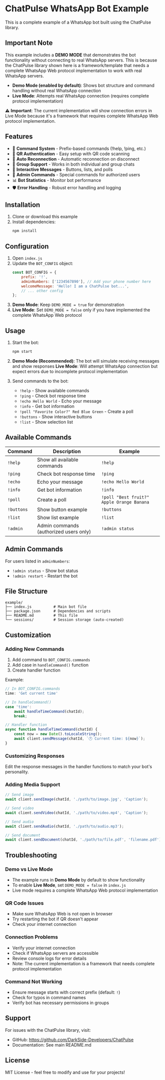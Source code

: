 # ChatPulse WhatsApp Bot Example

This is a complete example of a WhatsApp bot built using the ChatPulse library.

## Important Note

This example includes a **DEMO MODE** that demonstrates the bot functionality without connecting to real WhatsApp servers. This is because the ChatPulse library shown here is a framework/template that needs a complete WhatsApp Web protocol implementation to work with real WhatsApp servers.

- **Demo Mode (enabled by default)**: Shows bot structure and command handling without real WhatsApp connection
- **Live Mode**: Attempts real WhatsApp connection (requires complete protocol implementation)

⚠️ **Important**: The current implementation will show connection errors in Live Mode because it's a framework that requires complete WhatsApp Web protocol implementation.

## Features

- 🤖 **Command System** - Prefix-based commands (!help, !ping, etc.)
- 📱 **QR Authentication** - Easy setup with QR code scanning
- 🔄 **Auto Reconnection** - Automatic reconnection on disconnect
- 👥 **Group Support** - Works in both individual and group chats
- 🔘 **Interactive Messages** - Buttons, lists, and polls
- 👑 **Admin Commands** - Special commands for authorized users
- 📊 **Bot Statistics** - Monitor bot performance
- 🛡️ **Error Handling** - Robust error handling and logging

## Installation

1. Clone or download this example
2. Install dependencies:
   ```bash
   npm install
   ```

## Configuration

1. Open `index.js`
2. Update the `BOT_CONFIG` object:
   ```javascript
   const BOT_CONFIG = {
       prefix: '!',
       adminNumbers: ['1234567890'], // Add your phone number here
       welcomeMessage: 'Hello! I am a ChatPulse bot...',
       // ... other config
   };
   ```
3. **Demo Mode**: Keep `DEMO_MODE = true` for demonstration
4. **Live Mode**: Set `DEMO_MODE = false` only if you have implemented the complete WhatsApp Web protocol

## Usage

1. Start the bot:
   ```bash
   npm start
   ```

2. **Demo Mode (Recommended)**: The bot will simulate receiving messages and show responses
   **Live Mode**: Will attempt WhatsApp connection but expect errors due to incomplete protocol implementation

3. Send commands to the bot:
   - `!help` - Show available commands
   - `!ping` - Check bot response time
   - `!echo Hello World` - Echo your message
   - `!info` - Get bot information
   - `!poll "Favorite Color?" Red Blue Green` - Create a poll
   - `!buttons` - Show interactive buttons
   - `!list` - Show selection list

## Available Commands

| Command | Description | Example |
|---------|-------------|---------|
| `!help` | Show all available commands | `!help` |
| `!ping` | Check bot response time | `!ping` |
| `!echo` | Echo your message | `!echo Hello World` |
| `!info` | Get bot information | `!info` |
| `!poll` | Create a poll | `!poll "Best fruit?" Apple Orange Banana` |
| `!buttons` | Show button example | `!buttons` |
| `!list` | Show list example | `!list` |
| `!admin` | Admin commands (authorized users only) | `!admin status` |

## Admin Commands

For users listed in `adminNumbers`:

- `!admin status` - Show bot status
- `!admin restart` - Restart the bot

## File Structure

```
example/
├── index.js          # Main bot file
├── package.json      # Dependencies and scripts
├── README.md         # This file
└── sessions/         # Session storage (auto-created)
```

## Customization

### Adding New Commands

1. Add command to `BOT_CONFIG.commands`
2. Add case in `handleCommand()` function
3. Create handler function

Example:
```javascript
// In BOT_CONFIG.commands
time: 'Get current time'

// In handleCommand()
case 'time':
    await handleTimeCommand(chatId);
    break;

// Handler function
async function handleTimeCommand(chatId) {
    const now = new Date().toLocaleString();
    await client.sendMessage(chatId, `🕐 Current time: ${now}`);
}
```

### Customizing Responses

Edit the response messages in the handler functions to match your bot's personality.

### Adding Media Support

```javascript
// Send image
await client.sendImage(chatId, './path/to/image.jpg', 'Caption');

// Send video
await client.sendVideo(chatId, './path/to/video.mp4', 'Caption');

// Send audio
await client.sendAudio(chatId, './path/to/audio.mp3');

// Send document
await client.sendDocument(chatId, './path/to/file.pdf', 'filename.pdf');
```

## Troubleshooting

### Demo vs Live Mode
- The example runs in **Demo Mode** by default to show functionality
- To enable **Live Mode**, set `DEMO_MODE = false` in `index.js`
- Live mode requires a complete WhatsApp Web protocol implementation

### QR Code Issues
- Make sure WhatsApp Web is not open in browser
- Try restarting the bot if QR doesn't appear
- Check your internet connection

### Connection Problems
- Verify your internet connection
- Check if WhatsApp servers are accessible
- Review console logs for error details
- Note: The current implementation is a framework that needs complete protocol implementation

### Command Not Working
- Ensure message starts with correct prefix (default: `!`)
- Check for typos in command names
- Verify bot has necessary permissions in groups

## Support

For issues with the ChatPulse library, visit:
- GitHub: https://github.com/DarkSide-Developers/ChatPulse
- Documentation: See main README.md

## License

MIT License - feel free to modify and use for your projects!